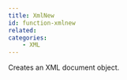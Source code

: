 ```yaml
---
title: XmlNew
id: function-xmlnew
related:
categories:
    - XML
---
```


Creates an XML document object.

